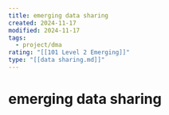 ```yaml
---
title: emerging data sharing
created: 2024-11-17
modified: 2024-11-17
tags:
  - project/dma
rating: "[[101 Level 2 Emerging]]"
type: "[[data sharing.md]]"
---
```

# emerging data sharing
